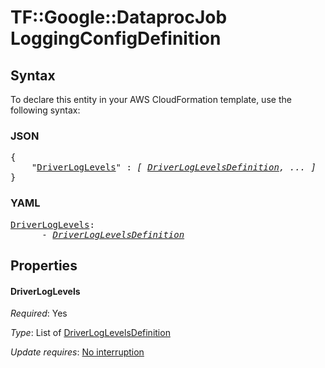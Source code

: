 # TF::Google::DataprocJob LoggingConfigDefinition

## Syntax

To declare this entity in your AWS CloudFormation template, use the following syntax:

### JSON

<pre>
{
    "<a href="#driverloglevels" title="DriverLogLevels">DriverLogLevels</a>" : <i>[ <a href="driverloglevelsdefinition.md">DriverLogLevelsDefinition</a>, ... ]</i>
}
</pre>

### YAML

<pre>
<a href="#driverloglevels" title="DriverLogLevels">DriverLogLevels</a>: <i>
      - <a href="driverloglevelsdefinition.md">DriverLogLevelsDefinition</a></i>
</pre>

## Properties

#### DriverLogLevels

_Required_: Yes

_Type_: List of <a href="driverloglevelsdefinition.md">DriverLogLevelsDefinition</a>

_Update requires_: [No interruption](https://docs.aws.amazon.com/AWSCloudFormation/latest/UserGuide/using-cfn-updating-stacks-update-behaviors.html#update-no-interrupt)

